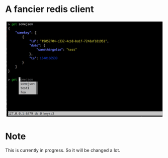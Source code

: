 A fancier redis client
=======================

![GitHub Logo](rdscliscreenshot.png)


Note
=======================

This is currently in progress. So it will be changed a lot.